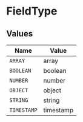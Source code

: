# FieldType


## Values

| Name        | Value       |
| ----------- | ----------- |
| `ARRAY`     | array       |
| `BOOLEAN`   | boolean     |
| `NUMBER`    | number      |
| `OBJECT`    | object      |
| `STRING`    | string      |
| `TIMESTAMP` | timestamp   |